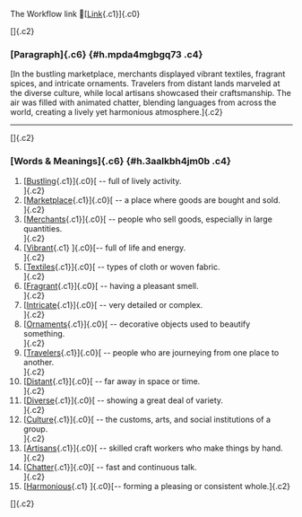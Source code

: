 The Workflow link
👏[[Link](https://www.google.com/url?q=http://www.google.com&sa=D&source=editors&ust=1759427171212460&usg=AOvVaw3sW6Lp_mD8CU9P1d8kXS4b){.c1}]{.c0}

[]{.c2}

### [Paragraph]{.c6} {#h.mpda4mgbgq73 .c4}

[In the bustling marketplace, merchants displayed vibrant textiles,
fragrant spices, and intricate ornaments. Travelers from distant lands
marveled at the diverse culture, while local artisans showcased their
craftsmanship. The air was filled with animated chatter, blending
languages from across the world, creating a lively yet harmonious
atmosphere.]{.c2}

------------------------------------------------------------------------

[]{.c2}

### [Words & Meanings]{.c6} {#h.3aalkbh4jm0b .c4}

1.  [[Bustling](https://www.google.com/url?q=http://www.google.com&sa=D&source=editors&ust=1759427171213384&usg=AOvVaw08EGVMcHegNAg0GS1gq_pa){.c1}]{.c0}[ --
    full of lively activity.\
    ]{.c2}
2.  [[Marketplace](https://www.google.com/url?q=http://www.google.com&sa=D&source=editors&ust=1759427171213596&usg=AOvVaw3qik23jGBVi-ppLSdUFD9z){.c1}]{.c0}[ --
    a place where goods are bought and sold.\
    ]{.c2}
3.  [[Merchants](https://www.google.com/url?q=http://www.google.com&sa=D&source=editors&ust=1759427171213763&usg=AOvVaw28RAJaxKC2f29FyJvxn_bH){.c1}]{.c0}[ --
    people who sell goods, especially in large quantities.\
    ]{.c2}
4.  [[Vibrant](https://www.google.com/url?q=http://www.google.com&sa=D&source=editors&ust=1759427171213963&usg=AOvVaw1fOnopjDwZQ4aO9ge5-BM5){.c1}
    ]{.c0}[-- full of life and energy.\
    ]{.c2}
5.  [[Textiles](https://www.google.com/url?q=http://www.google.com&sa=D&source=editors&ust=1759427171214098&usg=AOvVaw31MNpNe5GyIy-iZ2goNY9n){.c1}]{.c0}[ --
    types of cloth or woven fabric.\
    ]{.c2}
6.  [[Fragrant](https://www.google.com/url?q=http://www.google.com&sa=D&source=editors&ust=1759427171214227&usg=AOvVaw2gDYgSnllsGZoq43AAsFbM){.c1}]{.c0}[ --
    having a pleasant smell.\
    ]{.c2}
7.  [[Intricate](https://www.google.com/url?q=http://www.google.com&sa=D&source=editors&ust=1759427171214328&usg=AOvVaw3MYJkRH48Xx7lgsqRQ1YO3){.c1}]{.c0}[ --
    very detailed or complex.\
    ]{.c2}
8.  [[Ornaments](https://www.google.com/url?q=http://www.google.com&sa=D&source=editors&ust=1759427171214505&usg=AOvVaw3xTE-jgJa229mZNxNrv5KY){.c1}]{.c0}[ --
    decorative objects used to beautify something.\
    ]{.c2}
9.  [[Travelers](https://www.google.com/url?q=http://www.google.com&sa=D&source=editors&ust=1759427171214678&usg=AOvVaw2uAqeWCi5xftNffWQUv9Fc){.c1}]{.c0}[ --
    people who are journeying from one place to another.\
    ]{.c2}
10. [[Distant](https://www.google.com/url?q=http://www.google.com&sa=D&source=editors&ust=1759427171214813&usg=AOvVaw23YWiC3tflT-LO6TtIGqlV){.c1}]{.c0}[ --
    far away in space or time.\
    ]{.c2}
11. [[Diverse](https://www.google.com/url?q=http://www.google.com&sa=D&source=editors&ust=1759427171214935&usg=AOvVaw1v7kiT5fn7fKtFLlo7mG8w){.c1}]{.c0}[ --
    showing a great deal of variety.\
    ]{.c2}
12. [[Culture](https://www.google.com/url?q=http://www.google.com&sa=D&source=editors&ust=1759427171215064&usg=AOvVaw1Axp-HyNFtgJotYJCrIIe5){.c1}]{.c0}[ --
    the customs, arts, and social institutions of a group.\
    ]{.c2}
13. [[Artisans](https://www.google.com/url?q=http://www.google.com&sa=D&source=editors&ust=1759427171215239&usg=AOvVaw2-YKydLRtKcIYzij_9NVFl){.c1}]{.c0}[ --
    skilled craft workers who make things by hand.\
    ]{.c2}
14. [[Chatter](https://www.google.com/url?q=http://www.google.com&sa=D&source=editors&ust=1759427171215394&usg=AOvVaw32fuegmZ-EBO5ym41HhYwx){.c1}]{.c0}[ --
    fast and continuous talk.\
    ]{.c2}
15. [[Harmonious](https://www.google.com/url?q=http://www.google.com&sa=D&source=editors&ust=1759427171215505&usg=AOvVaw3AIQBji2f9tmpczCycHvkF){.c1}
    ]{.c0}[-- forming a pleasing or consistent whole.]{.c2}

[]{.c2}
